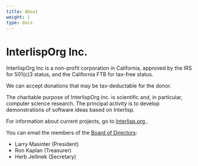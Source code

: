 ```yaml
---
title: About
weight: 1
type: docs
---
```

# InterlispOrg Inc.
InterlispOrg Inc is a non-profit corporation in California, approved by the IRS for 501(c)3 status, and the California FTB for tax-free status. 

We can accept donations that may be tax-deductable for the donor. 

The charitable purpose of InterlispOrg Inc. is scientific and, in particular, computer science research.
The principal activity is to develop demonstrations of software ideas based on Interlisp.

For information about current projects, go to <a href="Interlisp.org" alt="Main InterlispOrg page">Interlisp.org </a>.

You can email the members of the [Board of Directors](mailto:board@interlisp.org):
* Larry Masinter (President)
* Ron Kaplan (Treasurer)
* Herb Jellinek (Secretary)

